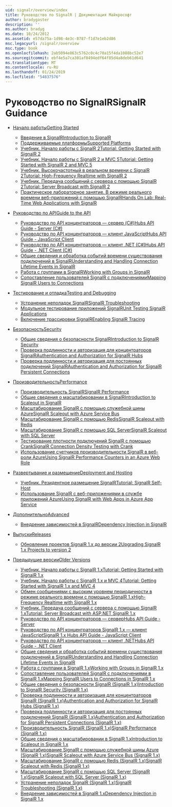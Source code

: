 ```yaml
---
uid: signalr/overview/index
title: Руководство по SignalR | Документация Майкрософт
author: bradygaster
description: ''
ms.author: bradyg
ms.date: 10/24/2012
ms.assetid: e57da75a-1d98-4e3c-8787-f1d7e1eb2d86
msc.legacyurl: /signalr/overview
msc.type: book
ms.openlocfilehash: 2ab5094e863c5762c0c4c70a15f4da1088bc52e7
ms.sourcegitcommit: ebf4e5a7ca301af8494edf64f85d4a8deb61d641
ms.translationtype: MT
ms.contentlocale: ru-RU
ms.lasthandoff: 01/24/2019
ms.locfileid: "54837576"
---
```

<a name="signalr-guidance"></a><span data-ttu-id="74d74-102">Руководство по SignalR</span><span class="sxs-lookup"><span data-stu-id="74d74-102">SignalR Guidance</span></span>
====================
- [<span data-ttu-id="74d74-103">Начало работы</span><span class="sxs-lookup"><span data-stu-id="74d74-103">Getting Started</span></span>](getting-started/index.md)

    - [<span data-ttu-id="74d74-104">Введение в SignalR</span><span class="sxs-lookup"><span data-stu-id="74d74-104">Introduction to SignalR</span></span>](getting-started/introduction-to-signalr.md)
    - [<span data-ttu-id="74d74-105">Поддерживаемые платформы</span><span class="sxs-lookup"><span data-stu-id="74d74-105">Supported Platforms</span></span>](getting-started/supported-platforms.md)
    - [<span data-ttu-id="74d74-106">Учебник. Начало работы с SignalR 2</span><span class="sxs-lookup"><span data-stu-id="74d74-106">Tutorial: Getting Started with SignalR 2</span></span>](getting-started/tutorial-getting-started-with-signalr.md)
    - [<span data-ttu-id="74d74-107">Учебник. Начало работы с SignalR 2 и MVC 5</span><span class="sxs-lookup"><span data-stu-id="74d74-107">Tutorial: Getting Started with SignalR 2 and MVC 5</span></span>](getting-started/tutorial-getting-started-with-signalr-and-mvc.md)
    - [<span data-ttu-id="74d74-108">Учебник. Высокочастотный в реальном времени с SignalR 2</span><span class="sxs-lookup"><span data-stu-id="74d74-108">Tutorial: High-Frequency Realtime with SignalR 2</span></span>](getting-started/tutorial-high-frequency-realtime-with-signalr.md)
    - [<span data-ttu-id="74d74-109">Учебник. Передача сообщений с сервера с помощью SignalR 2</span><span class="sxs-lookup"><span data-stu-id="74d74-109">Tutorial: Server Broadcast with SignalR 2</span></span>](getting-started/tutorial-server-broadcast-with-signalr.md)
    - [<span data-ttu-id="74d74-110">Практическое лабораторное занятие. В режиме реального времени веб-приложений с помощью SignalR</span><span class="sxs-lookup"><span data-stu-id="74d74-110">Hands On Lab: Real-Time Web Applications with SignalR</span></span>](getting-started/real-time-web-applications-with-signalr.md)
- [<span data-ttu-id="74d74-111">Руководство по API</span><span class="sxs-lookup"><span data-stu-id="74d74-111">Guide to the API</span></span>](guide-to-the-api/index.md)

    - [<span data-ttu-id="74d74-112">Руководство по API концентраторов — сервер (C#)</span><span class="sxs-lookup"><span data-stu-id="74d74-112">Hubs API Guide - Server (C#)</span></span>](guide-to-the-api/hubs-api-guide-server.md)
    - [<span data-ttu-id="74d74-113">Руководство по API концентраторов — клиент JavaScript</span><span class="sxs-lookup"><span data-stu-id="74d74-113">Hubs API Guide - JavaScript Client</span></span>](guide-to-the-api/hubs-api-guide-javascript-client.md)
    - [<span data-ttu-id="74d74-114">Руководство по API концентраторов — клиент .NET (C#)</span><span class="sxs-lookup"><span data-stu-id="74d74-114">Hubs API Guide - .NET Client (C#)</span></span>](guide-to-the-api/hubs-api-guide-net-client.md)
    - [<span data-ttu-id="74d74-115">Общие сведения и обработка событий времени существования подключений в SignalR</span><span class="sxs-lookup"><span data-stu-id="74d74-115">Understanding and Handling Connection Lifetime Events in SignalR</span></span>](guide-to-the-api/handling-connection-lifetime-events.md)
    - [<span data-ttu-id="74d74-116">Работа с группами в SignalR</span><span class="sxs-lookup"><span data-stu-id="74d74-116">Working with Groups in SignalR</span></span>](guide-to-the-api/working-with-groups.md)
    - [<span data-ttu-id="74d74-117">Сопоставление пользователей SignalR с подключениями</span><span class="sxs-lookup"><span data-stu-id="74d74-117">Mapping SignalR Users to Connections</span></span>](guide-to-the-api/mapping-users-to-connections.md)
- [<span data-ttu-id="74d74-118">Тестирование и отладка</span><span class="sxs-lookup"><span data-stu-id="74d74-118">Testing and Debugging</span></span>](testing-and-debugging/index.md)

    - [<span data-ttu-id="74d74-119">Устранение неполадок SignalR</span><span class="sxs-lookup"><span data-stu-id="74d74-119">SignalR Troubleshooting</span></span>](testing-and-debugging/troubleshooting.md)
    - [<span data-ttu-id="74d74-120">Модульное тестирование приложений SignalR</span><span class="sxs-lookup"><span data-stu-id="74d74-120">Unit Testing SignalR Applications</span></span>](testing-and-debugging/unit-testing-signalr-applications.md)
    - [<span data-ttu-id="74d74-121">Включение трассировки SignalR</span><span class="sxs-lookup"><span data-stu-id="74d74-121">Enabling SignalR Tracing</span></span>](testing-and-debugging/enabling-signalr-tracing.md)
- [<span data-ttu-id="74d74-122">Безопасность</span><span class="sxs-lookup"><span data-stu-id="74d74-122">Security</span></span>](security/index.md)

    - [<span data-ttu-id="74d74-123">Общие сведения о безопасности SignalR</span><span class="sxs-lookup"><span data-stu-id="74d74-123">Introduction to SignalR Security</span></span>](security/introduction-to-security.md)
    - [<span data-ttu-id="74d74-124">Проверка подлинности и авторизация для концентраторов SignalR</span><span class="sxs-lookup"><span data-stu-id="74d74-124">Authentication and Authorization for SignalR Hubs</span></span>](security/hub-authorization.md)
    - [<span data-ttu-id="74d74-125">Проверка подлинности и авторизация для постоянных подключений SignalR</span><span class="sxs-lookup"><span data-stu-id="74d74-125">Authentication and Authorization for SignalR Persistent Connections</span></span>](security/persistent-connection-authorization.md)
- [<span data-ttu-id="74d74-126">Производительность</span><span class="sxs-lookup"><span data-stu-id="74d74-126">Performance</span></span>](performance/index.md)

    - [<span data-ttu-id="74d74-127">Производительность SignalR</span><span class="sxs-lookup"><span data-stu-id="74d74-127">SignalR Performance</span></span>](performance/signalr-performance.md)
    - [<span data-ttu-id="74d74-128">Общие сведения о масштабировании в SignalR</span><span class="sxs-lookup"><span data-stu-id="74d74-128">Introduction to Scaleout in SignalR</span></span>](performance/scaleout-in-signalr.md)
    - [<span data-ttu-id="74d74-129">Масштабирование SignalR с помощью служебной шины Azure</span><span class="sxs-lookup"><span data-stu-id="74d74-129">SignalR Scaleout with Azure Service Bus</span></span>](performance/scaleout-with-windows-azure-service-bus.md)
    - [<span data-ttu-id="74d74-130">Масштабирование SignalR с помощью Redis</span><span class="sxs-lookup"><span data-stu-id="74d74-130">SignalR Scaleout with Redis</span></span>](performance/scaleout-with-redis.md)
    - [<span data-ttu-id="74d74-131">Масштабирование SignalR с помощью SQL Server</span><span class="sxs-lookup"><span data-stu-id="74d74-131">SignalR Scaleout with SQL Server</span></span>](performance/scaleout-with-sql-server.md)
    - [<span data-ttu-id="74d74-132">Тестирование плотности подключений SignalR с помощью Crank</span><span class="sxs-lookup"><span data-stu-id="74d74-132">SignalR Connection Density Testing with Crank</span></span>](performance/signalr-connection-density-testing-with-crank.md)
    - [<span data-ttu-id="74d74-133">Использование счетчиков производительности SignalR в веб-роли Azure</span><span class="sxs-lookup"><span data-stu-id="74d74-133">Using SignalR Performance Counters in an Azure Web Role</span></span>](performance/using-signalr-performance-counters-in-an-azure-web-role.md)
- [<span data-ttu-id="74d74-134">Развертывание и размещение</span><span class="sxs-lookup"><span data-stu-id="74d74-134">Deployment and Hosting</span></span>](deployment/index.md)

    - [<span data-ttu-id="74d74-135">Учебник. Резидентное размещение SignalR</span><span class="sxs-lookup"><span data-stu-id="74d74-135">Tutorial: SignalR Self-Host</span></span>](deployment/tutorial-signalr-self-host.md)
    - [<span data-ttu-id="74d74-136">Использование SignalR с веб-приложениями в службе приложений Azure</span><span class="sxs-lookup"><span data-stu-id="74d74-136">Using SignalR with Web Apps in Azure App Service</span></span>](deployment/using-signalr-with-azure-web-sites.md)
- [<span data-ttu-id="74d74-137">Дополнительно</span><span class="sxs-lookup"><span data-stu-id="74d74-137">Advanced</span></span>](advanced/index.md)

    - [<span data-ttu-id="74d74-138">Внедрение зависимостей в SignalR</span><span class="sxs-lookup"><span data-stu-id="74d74-138">Dependency Injection in SignalR</span></span>](advanced/dependency-injection.md)
- [<span data-ttu-id="74d74-139">Выпуски</span><span class="sxs-lookup"><span data-stu-id="74d74-139">Releases</span></span>](releases/index.md)

    - [<span data-ttu-id="74d74-140">Обновление проектов SignalR 1.x до версии 2</span><span class="sxs-lookup"><span data-stu-id="74d74-140">Upgrading SignalR 1.x Projects to version 2</span></span>](releases/upgrading-signalr-1x-projects-to-20.md)
- [<span data-ttu-id="74d74-141">Предыдущие версии</span><span class="sxs-lookup"><span data-stu-id="74d74-141">Older Versions</span></span>](older-versions/index.md)

    - [<span data-ttu-id="74d74-142">Учебник. Начало работы с SignalR 1.x</span><span class="sxs-lookup"><span data-stu-id="74d74-142">Tutorial: Getting Started with SignalR 1.x</span></span>](older-versions/tutorial-getting-started-with-signalr.md)
    - [<span data-ttu-id="74d74-143">Учебник. Начало работы с SignalR 1.x и MVC 4</span><span class="sxs-lookup"><span data-stu-id="74d74-143">Tutorial: Getting Started with SignalR 1.x and MVC 4</span></span>](older-versions/tutorial-getting-started-with-signalr-and-mvc-4.md)
    - [<span data-ttu-id="74d74-144">Обмен сообщениями с высоким уровнем периодичности в режиме реального времени с помощью SignalR 1.x</span><span class="sxs-lookup"><span data-stu-id="74d74-144">High-Frequency Realtime with SignalR 1.x</span></span>](older-versions/tutorial-high-frequency-realtime-with-signalr.md)
    - [<span data-ttu-id="74d74-145">Учебник. Передача сообщений с сервера с помощью SignalR 1.x</span><span class="sxs-lookup"><span data-stu-id="74d74-145">Tutorial: Server Broadcast with ASP.NET SignalR 1.x</span></span>](older-versions/tutorial-server-broadcast-with-aspnet-signalr.md)
    - [<span data-ttu-id="74d74-146">Руководство по API концентраторов — сервер</span><span class="sxs-lookup"><span data-stu-id="74d74-146">Hubs API Guide - Server</span></span>](older-versions/signalr-1x-hubs-api-guide-server.md)
    - [<span data-ttu-id="74d74-147">Руководство по API концентраторов SignalR 1.x — клиент JavaScript</span><span class="sxs-lookup"><span data-stu-id="74d74-147">SignalR 1.x Hubs API Guide - JavaScript Client</span></span>](older-versions/signalr-1x-hubs-api-guide-javascript-client.md)
    - [<span data-ttu-id="74d74-148">Руководство по API концентраторов — клиент .NET</span><span class="sxs-lookup"><span data-stu-id="74d74-148">Hubs API Guide - .NET Client</span></span>](older-versions/signalr-1x-hubs-api-guide-net-client.md)
    - [<span data-ttu-id="74d74-149">Общие сведения и обработка событий времени существования подключений в SignalR</span><span class="sxs-lookup"><span data-stu-id="74d74-149">Understanding and Handling Connection Lifetime Events in SignalR</span></span>](older-versions/handling-connection-lifetime-events.md)
    - [<span data-ttu-id="74d74-150">Работа с группами в SignalR 1.x</span><span class="sxs-lookup"><span data-stu-id="74d74-150">Working with Groups in SignalR 1.x</span></span>](older-versions/working-with-groups.md)
    - [<span data-ttu-id="74d74-151">Сопоставление пользователей SignalR с подключениями в SignalR 1.x</span><span class="sxs-lookup"><span data-stu-id="74d74-151">Mapping SignalR Users to Connections in SignalR 1.x</span></span>](older-versions/mapping-users-to-connections.md)
    - [<span data-ttu-id="74d74-152">Общие сведения о безопасности SignalR (SignalR 1.x)</span><span class="sxs-lookup"><span data-stu-id="74d74-152">Introduction to SignalR Security (SignalR 1.x)</span></span>](older-versions/introduction-to-security.md)
    - [<span data-ttu-id="74d74-153">Проверка подлинности и авторизация для концентраторов SignalR (SignalR 1.x)</span><span class="sxs-lookup"><span data-stu-id="74d74-153">Authentication and Authorization for SignalR Hubs (SignalR 1.x)</span></span>](older-versions/hub-authorization.md)
    - [<span data-ttu-id="74d74-154">Проверка подлинности и авторизация для постоянных подключений SignalR (SignalR 1.x)</span><span class="sxs-lookup"><span data-stu-id="74d74-154">Authentication and Authorization for SignalR Persistent Connections (SignalR 1.x)</span></span>](older-versions/persistent-connection-authorization.md)
    - [<span data-ttu-id="74d74-155">Производительность SignalR (SignalR 1.x)</span><span class="sxs-lookup"><span data-stu-id="74d74-155">SignalR Performance (SignalR 1.x)</span></span>](older-versions/signalr-performance.md)
    - [<span data-ttu-id="74d74-156">Общие сведения о масштабировании в SignalR 1.x</span><span class="sxs-lookup"><span data-stu-id="74d74-156">Introduction to Scaleout in SignalR 1.x</span></span>](older-versions/scaleout-in-signalr.md)
    - [<span data-ttu-id="74d74-157">Масштабирование SignalR с помощью служебной шины Azure (SignalR 1.x)</span><span class="sxs-lookup"><span data-stu-id="74d74-157">SignalR Scaleout with Azure Service Bus (SignalR 1.x)</span></span>](older-versions/scaleout-with-windows-azure-service-bus.md)
    - [<span data-ttu-id="74d74-158">Масштабирование SignalR с помощью Redis (SignalR 1.x)</span><span class="sxs-lookup"><span data-stu-id="74d74-158">SignalR Scaleout with Redis (SignalR 1.x)</span></span>](older-versions/scaleout-with-redis.md)
    - [<span data-ttu-id="74d74-159">Масштабирование SignalR с помощью SQL Server (SignalR 1.x)</span><span class="sxs-lookup"><span data-stu-id="74d74-159">SignalR Scaleout with SQL Server (SignalR 1.x)</span></span>](older-versions/scaleout-with-sql-server.md)
    - [<span data-ttu-id="74d74-160">Устранение неполадок SignalR (SignalR 1.x)</span><span class="sxs-lookup"><span data-stu-id="74d74-160">SignalR Troubleshooting (SignalR 1.x)</span></span>](older-versions/troubleshooting.md)
    - [<span data-ttu-id="74d74-161">Внедрение зависимостей в SignalR 1.x</span><span class="sxs-lookup"><span data-stu-id="74d74-161">Dependency Injection in SignalR 1.x</span></span>](older-versions/dependency-injection.md)
